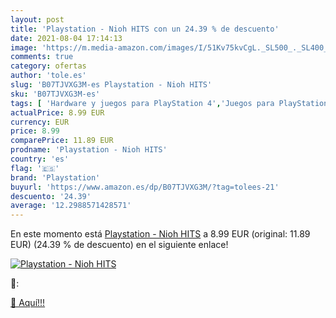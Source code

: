 ```yaml
---
layout: post
title: 'Playstation - Nioh HITS con un 24.39 % de descuento'
date: 2021-08-04 17:14:13
image: 'https://m.media-amazon.com/images/I/51Kv75kvCgL._SL500_._SL400_.jpg'
comments: true
category: ofertas
author: 'tole.es'
slug: 'B07TJVXG3M-es Playstation - Nioh HITS'
sku: 'B07TJVXG3M-es'
tags: [ 'Hardware y juegos para PlayStation 4','Juegos para PlayStation 4','Videojuegos','playstation', ]
actualPrice: 8.99 EUR
currency: EUR
price: 8.99
comparePrice: 11.89 EUR
prodname: 'Playstation - Nioh HITS'
country: 'es'
flag: '🇪🇸'
brand: 'Playstation'
buyurl: 'https://www.amazon.es/dp/B07TJVXG3M/?tag=tolees-21'
descuento: '24.39'
average: '12.2988571428571'
---
```


En este momento está [Playstation - Nioh HITS](https://www.amazon.es/dp/B07TJVXG3M/?tag=tolees-21) a 8.99 EUR (original: 11.89 EUR) (24.39 %  de descuento) en el siguiente enlace!

[![Playstation - Nioh HITS](https://m.media-amazon.com/images/I/51Kv75kvCgL._SL500_._SL400_.jpg)](https://www.amazon.es/dp/B07TJVXG3M/?tag=tolees-21)

🔎:


[🛒 Aquí!!!](https://www.amazon.es/dp/B07TJVXG3M/?tag=tolees-21)
